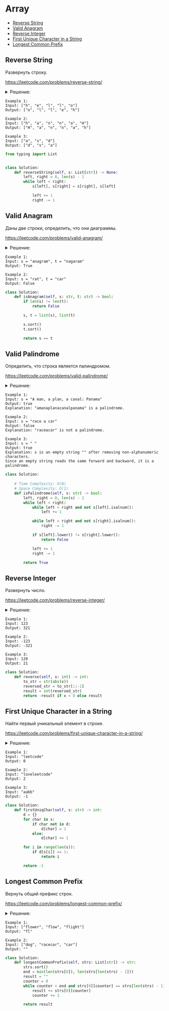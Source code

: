 # Array
+ [Reverse String](#reverse-string)
+ [Valid Anagram](#valid-anagram)
+ [Reverse Integer](#reverse-integer)
+ [First Unique Character in a String](#first-unique-character-in-a-string)
+ [Longest Common Prefix](#longest-common-prefix)


## Reverse String
Развернуть строку.

https://leetcode.com/problems/reverse-string/

<details><summary>Решение:</summary><blockquote>

<ol>
 <li>Используем два указателя.</li>
 <li>На каждой итерации свапаем элементы пока указатели не встретятся где то в середине.</li>
 <li>На каждой итерации инкрементируем левый указатель и декрементируем правый указатель.</li>
</ol>

</blockquote></details>

```
Example 1:
Input: ["h", "e", "l", "l", "o"]
Output: ["o", "l", "l", "e", "h"]

Example 2:
Input: ["h", "a", "n", "n", "a", "H"]
Output: ["H", "a", "n", "n", "a", "h"]

Example 3:
Input: ["a", "s", "d"]
Output: ["d", "s", "a"]
```

```python
from typing import List


class Solution:
    def reverseString(self, s: List[str]) -> None:
        left, right = 0, len(s) - 1
        while left < right:
            s[left], s[right] = s[right], s[left]

            left += 1
            right -= 1

```


## Valid Anagram
Даны две строки, определить, что они диаграммы.

https://leetcode.com/problems/valid-anagram/

<details><summary>Решение:</summary><blockquote>

<ol>
 <li>Перевести строки в массив.</li>
 <li>Если размер строк отличается, то сразу False.</li>
 <li>Остортировать.</li>
 <li>Сравнить.</li>
</ol>

</blockquote></details>

```
Example 1:
Input: s = "anagram", t = "nagaram"
Output: True

Example 2:
Input: s = "rat", t = "car"
Output: False
```

```python
class Solution:
    def isAnagram(self, s: str, t: str) -> bool:
        if len(s) != len(t):
            return False

        s, t = list(s), list(t)

        s.sort()
        t.sort()

        return s == t

```


## Valid Palindrome
Определить, что строка является палиндромом.

https://leetcode.com/problems/valid-palindrome/

<details><summary>Решение:</summary><blockquote>

<ol>
 <li>Два указателя, один на начале стоки, второй на конце.</li>
 <li>Идем указателями навстречу друг другу пока они не втретятся, попутно проскаем не валидные символы (пробелы и знаки пунктуации).</li>
 <li>Если символы под указателяими не равны, то вернуть False, если прошли весь цикл до конца и указатели встретились, вернуть True.</li>
</ol>

</blockquote></details>

```
Example 1:
Input: s = "A man, a plan, a canal: Panama"
Output: true
Explanation: "amanaplanacanalpanama" is a palindrome.

Example 2:
Input: s = "race a car"
Output: false
Explanation: "raceacar" is not a palindrome.

Example 3:
Input: s = " "
Output: true
Explanation: s is an empty string "" after removing non-alphanumeric characters.
Since an empty string reads the same forward and backward, it is a palindrome.
```

```python
class Solution:
    
    # Time Complexity: O(N)
    # Space Complexity: O(1)
    def isPalindrome(self, s: str) -> bool:
        left, right = 0, len(s) - 1
        while left < right:
            while left < right and not s[left].isalnum():
                left += 1

            while left < right and not s[right].isalnum():
                right -= 1

            if s[left].lower() != s[right].lower():
                return False

            left += 1
            right -= 1

        return True

```


## Reverse Integer
Развернуть число.

https://leetcode.com/problems/reverse-integer/

<details><summary>Решение:</summary><blockquote>

<ol>
 <li>Привести к строке модуль числа из инпута.</li>
 <li>Развернуть число как обычную строку срезом.</li>
 <li>Привести к числу развернутую строку, если на инпуте было отрицательное число, то вернуть результат в отрицательной форме, иначе вернуть просто результат.</li>
</ol>

</blockquote></details>

```
Example 1:
Input: 123
Output: 321

Example 2:
Input: -123
Output: -321

Example 3:
Input: 120
Output: 21
```

```python
class Solution:
    def reverse(self, x: int) -> int:
        to_str = str(abs(x))
        reversed_str = to_str[::-1]
        result = int(reversed_str)
        return -result if x < 0 else result

```



## First Unique Character in a String
Найти первый уникальный элемент в строке.

https://leetcode.com/problems/first-unique-character-in-a-string/

<details><summary>Решение:</summary><blockquote>

<ol>
 <li>Подсчитать количество всех элементов в мапе.</li>
 <li>Идти по строке, обращаясь к ключам мапы, вернуть индекса первожего элемента в мапе которого значением является 1.</li>
</ol>

</blockquote></details>

```
Example 1:
Input: "leetcode"
Output: 0

Example 2:
Input: "loveleetcode"
Output: 2

Example 3:
Input: "aabb"
Output: -1
```

```python
class Solution:
    def firstUniqChar(self, s: str) -> int:
        d = {}
        for char in s:
            if char not in d:
                d[char] = 1
            else:
                d[char] += 1

        for i in range(len(s)):
            if d[s[i]] == 1:
                return i

        return -1

```



## Longest Common Prefix
Вернуть общий префикс строк.

https://leetcode.com/problems/longest-common-prefix/

<details><summary>Решение:</summary><blockquote>

<ol>
 <li>Отсортировать массив строк.</li>
 <li>Пройти по первой и последней строке указателем, записывая общий символ в ответ.</li>
</ol>

</blockquote></details>

```
Example 1:
Input: ["flower", "flow", "flight"]
Output: "fl"

Example 2:
Input: ["dog", "racecar", "car"]
Output: ""
```

```python
class Solution:
    def longestCommonPrefix(self, strs: List[str]) -> str:
        strs.sort()
        end = min(len(strs[0]), len(strs[len(strs) - 1]))
        result = ""
        counter = 0
        while counter < end and strs[0][counter] == strs[len(strs) - 1][counter]:
            result += strs[0][counter]
            counter += 1

        return result

```
